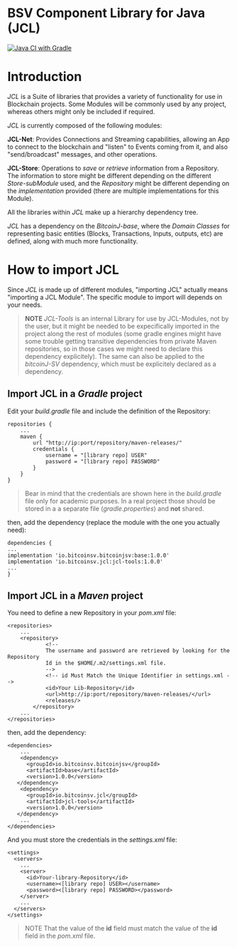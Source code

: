
# BSV Component Library for Java (JCL)

[![Java CI with Gradle](https://github.com/bitcoin-sv/bsv-components-library/actions/workflows/build.yml/badge.svg)](https://github.com/bitcoin-sv/bsv-components-library/actions/workflows/build.yml)

# Introduction

*JCL* is a Suite of libraries that provides a variety of functionality for use in Blockchain projects. Some Modules will be commonly used by any project, whereas others might only be included if required.

*JCL* is currently composed of the following modules:

 **JCL-Net**: Provides Connections and Streaming capabilities, allowing an App to connect to the blockchain and "listen" to Events coming from it, and also "send/broadcast" messages, and other operations.

 **JCL-Store**: Operations to *save* or *retrieve* information from a Repository. The information to store might be different depending on the different *Store-subModule* used, and the *Repository* might be different depending on the *implementation* provided (there are multiple implementations for this Module).
 
All the libraries within *JCL* make up a hierarchy dependency tree. 

*JCL* has a dependency on the *BitcoinJ-base*, where the *Domain Classes* for representing basic entities (Blocks, Transactions, Inputs, outputs, etc) are defined, along with much more functionality.


# How to import JCL

Since *JCL* is made up of different modules, "importing JCL" actually means "importing a JCL Module". The specific module to import will depends on your needs.

> **NOTE**
> *JCL-Tools* is an internal Library for use by JCL-Modules, not by the user, but it might be needed to be expecifically imported in the project along the rest of modules (some gradle engines might have some trouble getting transitive dependencies from private Maven repositories, so in those cases we might need to declare this dependency explicitely). The same can also be applied to the *bitcoinJ-SV* dependency, which must be explicitely declared as a dependency.

## Import JCL in a *Gradle* project

Edit your *build.gradle* file and include the definition of the Repository:

```
repositories {
    ...
    maven {
        url "http://ip:port/repository/maven-releases/"
        credentials {
            username = "[library repo] USER"
            password = "[library repo] PASSWORD"
        }
    }
}
```
> Bear in mind that the credentials are shown here in the *build.gradle* file only for academic purposes. In a real project those should be stored in a a separate file (*gradle.properties*) and **not** shared.

then, add the dependency (replace the module with the one you actually need):

```
dependencies {
...
implementation 'io.bitcoinsv.bitcoinjsv:base:1.0.0'
implementation 'io.bitcoinsv.jcl:jcl-tools:1.0.0'
...
}

```

## Import JCL in a *Maven* project

You need to define a new Repository in your *pom.xml* file:

```
<repositories>
	...
	<repository>
            <!--
            The username and password are retrieved by looking for the Repository
            Id in the $HOME/.m2/settings.xml file.
            -->
            <!-- id Must Match the Unique Identifier in settings.xml -->
            <id>Your Lib-Repository</id>
            <url>http://ip:port/repository/maven-releases/</url>
            <releases/>
        </repository>
	...
</repositories>
```

then, add the dependency:

```
<dependencies>
	...
	<dependency>
      <groupId>io.bitcoinsv.bitcoinjsv</groupId>
      <artifactId>base</artifactId>
      <version>1.0.0</version>
   </dependency>
	<dependency>
      <groupId>io.bitcoinsv.jcl</groupId>
      <artifactId>jcl-tools</artifactId>
      <version>1.0.0</version>
   </dependency>
	...
</dependencies>

```

And you must store the credentials in the *settings.xml* file:

```
<settings>
  <servers>
    ...
    <server>
      <id>Your-library-Repository</id>
      <username><[library repo] USER></username>
      <password><[library repo] PASSWORD></password>
    </server>
    ...
  </servers>
</settings>
```

> NOTE That the value of the **id** field must match the value of the **id** field in the *pom.xml* file.
